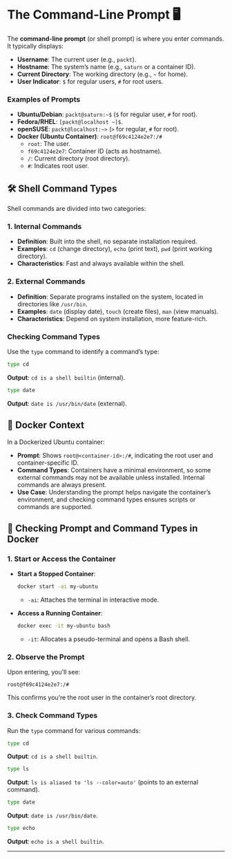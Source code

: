 # **The Command-Line Prompt** 🖥️

The **command-line prompt** (or shell prompt) is where you enter commands. It typically displays:

- **Username**: The current user (e.g., `packt`).
- **Hostname**: The system’s name (e.g., `saturn` or a container ID).
- **Current Directory**: The working directory (e.g., `~` for home).
- **User Indicator**: `$` for regular users, `#` for root users.

### Examples of Prompts

- **Ubuntu/Debian**: `packt@saturn:~$` (`$` for regular user, `#` for root).
- **Fedora/RHEL**: `[packt@localhost ~]$`.
- **openSUSE**: `packt@localhost:~>` (`>` for regular, `#` for root).
- **Docker (Ubuntu Container)**: `root@f69c4124e2e7:/#`
  - `root`: The user.
  - `f69c4124e2e7`: Container ID (acts as hostname).
  - `/`: Current directory (root directory).
  - `#`: Indicates root user.

## 🛠️ Shell Command Types

Shell commands are divided into two categories:

### 1. Internal Commands

- **Definition**: Built into the shell, no separate installation required.
- **Examples**: `cd` (change directory), `echo` (print text), `pwd` (print working directory).
- **Characteristics**: Fast and always available within the shell.

### 2. External Commands

- **Definition**: Separate programs installed on the system, located in directories like `/usr/bin`.
- **Examples**: `date` (display date), `touch` (create files), `man` (view manuals).
- **Characteristics**: Depend on system installation, more feature-rich.

### Checking Command Types

Use the `type` command to identify a command’s type:

```bash
type cd
```

**Output**: `cd is a shell builtin` (internal).

```bash
type date
```

**Output**: `date is /usr/bin/date` (external).

## 🐳 Docker Context

In a Dockerized Ubuntu container:

- **Prompt**: Shows `root@<container-id>:/#`, indicating the root user and container-specific ID.
- **Command Types**: Containers have a minimal environment, so some external commands may not be available unless installed. Internal commands are always present.
- **Use Case**: Understanding the prompt helps navigate the container’s environment, and checking command types ensures scripts or commands are supported.

## 🚀 Checking Prompt and Command Types in Docker

### 1. Start or Access the Container

- **Start a Stopped Container**:

  ```bash
  docker start -ai my-ubuntu
  ```

  - `-ai`: Attaches the terminal in interactive mode.

- **Access a Running Container**:

  ```bash
  docker exec -it my-ubuntu bash
  ```

  - `-it`: Allocates a pseudo-terminal and opens a Bash shell.

### 2. Observe the Prompt

Upon entering, you’ll see:

```
root@f69c4124e2e7:/#
```

This confirms you’re the root user in the container’s root directory.

### 3. Check Command Types

Run the `type` command for various commands:

```bash
type cd
```

**Output**: `cd is a shell builtin`.

```bash
type ls
```

**Output**: `ls is aliased to 'ls --color=auto'` (points to an external command).

```bash
type date
```

**Output**: `date is /usr/bin/date`.

```bash
type echo
```

**Output**: `echo is a shell builtin`.

---